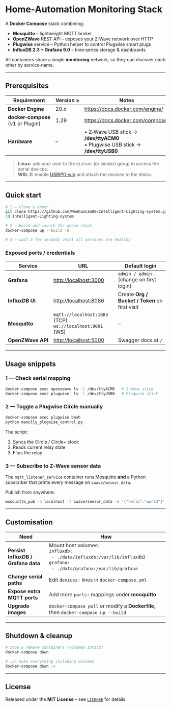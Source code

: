# Home‑Automation Monitoring Stack

A **Docker Compose** stack combining:

- **Mosquitto** – lightweight MQTT broker
- **OpenZWave** REST API – exposes your Z‑Wave network over HTTP
- **Plugwise** service – Python helper to control Plugwise smart plugs
- **InfluxDB 2.3 + Grafana 9.0** – time‑series storage & dashboards

All containers share a single **monitoring** network, so they can discover each other by service‑name.

---

## Prerequisites

| Requirement                       | Version ≥ | Notes                                                                            |
| --------------------------------- | --------- | -------------------------------------------------------------------------------- |
| **Docker Engine**                 | 20.x      | <https://docs.docker.com/engine/>                                                |
| **docker‑compose** (v1 or Plugin) | 1.29      | <https://docs.docker.com/compose/>                                               |
| **Hardware**                      | –         | • Z‑Wave USB stick → **/dev/ttyACM0**<br>• Plugwise USB stick → **/dev/ttyUSB0** |

> **Linux:** add your user to the `dialout` (or similar) group to access the serial devices.  
> **WSL 2:** enable [USBIPD‑win](https://github.com/dorssel/usbipd-win) and attach the devices to the distro.

---

## Quick start

```bash
# 1 — clone & enter
git clone https://github.com/WenhaoCao00/Intelligent-Lighting-system.git Intelligent-Lighting-system
cd Intelligent-Lighting-system

# 2 — build and launch the whole stack
docker-compose up --build -d

# 3 — wait a few seconds until all services are healthy
```

### Exposed ports / credentials

| Service           | URL                                                         | Default login                                  |
| ----------------- | ----------------------------------------------------------- | ---------------------------------------------- |
| **Grafana**       | <http://localhost:3000>                                     | `admin / admin` (change on first login)        |
| **InfluxDB UI**   | <http://localhost:8086>                                     | Create **Org / Bucket / Token** on first visit |
| **Mosquitto**     | `mqtt://localhost:1883` (TCP)<br>`ws://localhost:9001` (WS) | –                                              |
| **OpenZWave API** | <http://localhost:5000>                                     | Swagger docs at `/`                            |

---

## Usage snippets

### 1 — Check serial mapping

```bash
docker-compose exec openzwave ls -l /dev/ttyACM0   # Z‑Wave stick
docker-compose exec plugwise  ls -l /dev/ttyUSB0   # Plugwise stick
```

### 2 — Toggle a Plugwise Circle manually

```bash
docker-compose exec plugwise bash
python manully_plugwise_control.py
```

The script:

1. Syncs the Circle / Circle+ clock
2. Reads current relay state
3. Flips the relay

### 3 — Subscribe to Z‑Wave sensor data

The `mqtt_listener_service` container runs Mosquitto **and** a Python subscriber that prints every message on `zwave/sensor_data`.

Publish from anywhere:

```bash
mosquitto_pub -h localhost -t zwave/sensor_data -m '{"hello":"world"}'
```

---

## Customisation

| Need                                | How                                                                                                                                                       |
| ----------------------------------- | --------------------------------------------------------------------------------------------------------------------------------------------------------- |
| **Persist InfluxDB / Grafana data** | Mount host volumes:<br>`influxdb:`<br>&nbsp;&nbsp;`- ./data/influxdb:/var/lib/influxdb2`<br>`grafana:`<br>&nbsp;&nbsp;`- ./data/grafana:/var/lib/grafana` |
| **Change serial paths**             | Edit `devices:` lines in `docker-compose.yml`                                                                                                             |
| **Expose extra MQTT ports**         | Add more `ports:` mappings under **mosquitto**                                                                                                            |
| **Upgrade images**                  | `docker-compose pull` or modify a **Dockerfile**, then `docker-compose up --build`                                                                        |

---

## Shutdown & cleanup

```bash
# Stop & remove containers (volumes intact)
docker-compose down

# …or nuke everything including volumes
docker-compose down -v
```

---

## License

Released under the **MIT License** – see [`LICENSE`](LICENSE) for details.
